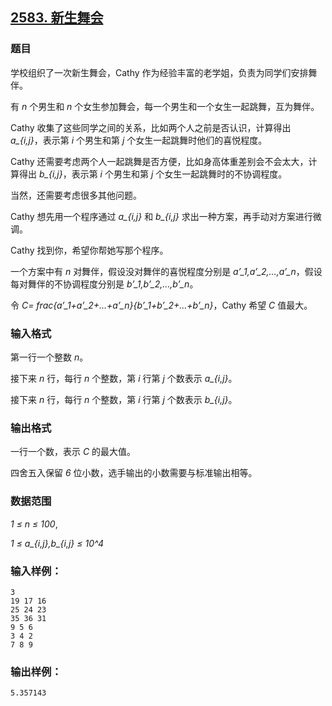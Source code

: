## [2583. 新生舞会](https://www.acwing.com/problem/content/2585/)

### 题目

学校组织了一次新生舞会，Cathy 作为经验丰富的老学姐，负责为同学们安排舞伴。

有 *n* 个男生和 *n* 个女生参加舞会，每一个男生和一个女生一起跳舞，互为舞伴。

Cathy 收集了这些同学之间的关系，比如两个人之前是否认识，计算得出 *a_{i,j}*，表示第 *i* 个男生和第 *j* 个女生一起跳舞时他们的喜悦程度。

Cathy 还需要考虑两个人一起跳舞是否方便，比如身高体重差别会不会太大，计算得出 *b_{i,j}*，表示第 *i* 个男生和第 *j* 个女生一起跳舞时的不协调程度。

当然，还需要考虑很多其他问题。

Cathy 想先用一个程序通过 *a_{i,j}* 和 *b_{i,j}* 求出一种方案，再手动对方案进行微调。

Cathy 找到你，希望你帮她写那个程序。

一个方案中有 *n* 对舞伴，假设没对舞伴的喜悦程度分别是 *a’_1,a’_2,…,a’_n*，假设每对舞伴的不协调程度分别是 *b’_1,b’_2,…,b’_n*。

令 *C= frac{a’_1+a’_2+…+a’_n}{b’_1+b’_2+…+b’_n}*，Cathy 希望 *C* 值最大。

### 输入格式

第一行一个整数 *n*。

接下来 *n* 行，每行 *n* 个整数，第 *i* 行第 *j* 个数表示 *a_{i,j}*。

接下来 *n* 行，每行 *n* 个整数，第 *i* 行第 *j* 个数表示 *b_{i,j}*。

### 输出格式

一行一个数，表示 *C* 的最大值。

四舍五入保留 *6* 位小数，选手输出的小数需要与标准输出相等。

### 数据范围

*1 ≤ n ≤ 100*,

*1 ≤ a_{i,j},b_{i,j} ≤ 10^4*

### 输入样例：

```
3
19 17 16
25 24 23
35 36 31
9 5 6
3 4 2
7 8 9
```

### 输出样例：

```
5.357143
```
